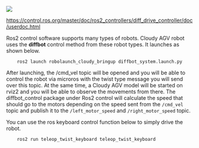 ![](https://raw.githubusercontent.com/robolaunch/cloudy/docs/docs/images/ros2_control.png)

https://control.ros.org/master/doc/ros2_controllers/diff_drive_controller/doc/userdoc.html

Ros2 control software supports many types of robots. Cloudy AGV robot uses the **diffbot** control method from these robot types. It launches as shown below. </br>

        ros2 launch robolaunch_cloudy_bringup diffbot_system.launch.py

After launching, the /cmd_vel topic will be opened and you will be able to control the robot via microros with the twist type message you will send over this topic. At the same time, a Cloudy AGV model will be started on rviz2 and you will be able to observe the movements from there. The diffbot_control package under Ros2 control will calculate the speed that should go to the motors depending on the speed sent from the ```/cmd_vel``` topic and publish it to the 
```/left_motor_speed``` and ```/right_motor_speed``` topic.

You can use the ros keyboard control function below to simply drive the robot.

        ros2 run teleop_twist_keyboard teleop_twist_keyboard

    
